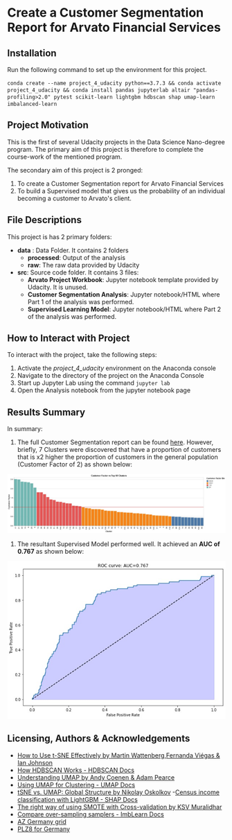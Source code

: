 # Create a Customer Segmentation Report for Arvato Financial Services
## Installation
Run the following command to set up the environment for this project. 

```
conda create --name project_4_udacity python==3.7.3 && conda activate project_4_udacity && conda install pandas jupyterlab altair "pandas-profiling>2.0" pytest scikit-learn lightgbm hdbscan shap umap-learn imbalanced-learn
```

## Project Motivation
This is the first of several Udacity projects in the Data Science Nano-degree program. The primary aim of this project 
is therefore to complete the course-work of the mentioned program. 

The secondary aim of this project is 2 pronged:
1. To create a Customer Segmentation report for Arvato Financial Services
1. To build a Supervised model that gives us the probability of an individual becoming a customer to Arvato's client.

## File Descriptions
This project is has 2 primary folders: 
- **data** : Data Folder. It contains 2 folders
    - **processed**: Output of the analysis
    - **raw**: The raw data provided by Udacity
- **src**: Source code folder. It contains 3 files:
    - **Arvato Project Workbook**: Jupyter notebook template provided by Udacity. It is unused.
    - **Customer Segmentation Analysis**: Jupyter notebook/HTML where Part 1 of the analysis was performed.
    - **Supervised Learning Model**: Jupyter notebook/HTML where Part 2 of the analysis was performed.

## How to Interact with Project
To interact with the project, take the following steps:
1. Activate the _project_4_udacity_ environment on the Anaconda console
1. Navigate to the directory of the project on the Anaconda Console
1. Start up Jupyter Lab using the command `jupyter lab`
1. Open the Analysis notebook from the jupyter notebook page

## Results Summary
In summary:
1. The full Customer Segmentation report can be found [here](). However, briefly, 7 Clusters were discovered that have
   a proportion of customers that is x2 higher the proportion of customers in the general population (Customer Factor 
   of 2) as shown below:
   
![](data/processed/customer_factor_vs_clusters.jpg)

1. The resultant Supervised Model performed well. It achieved an **AUC of 0.767** as shown below:

![](data/processed/model_auc.jpg)


## Licensing, Authors & Acknowledgements
- [How to Use t-SNE Effectively by Martin Wattenberg,Fernanda Viégas & Ian Johnson](https://distill.pub/2016/misread-tsne/)
- [How HDBSCAN Works - HDBSCAN Docs](https://hdbscan.readthedocs.io/en/latest/how_hdbscan_works.html)
- [Understanding UMAP by Andy Coenen & Adam Pearce](https://pair-code.github.io/understanding-umap/)
- [Using UMAP for Clustering - UMAP Docs](https://umap-learn.readthedocs.io/en/latest/clustering.html)
- [tSNE vs. UMAP: Global Structure by Nikolay Oskolkov](https://towardsdatascience.com/tsne-vs-umap-global-structure-4d8045acba17)
-[Census income classification with LightGBM - SHAP Docs](https://shap-lrjball.readthedocs.io/en/docs_update/example_notebooks/tree_explainer/Census%20income%20classification%20with%20LightGBM.html)
- [The right way of using SMOTE with Cross-validation by KSV Muralidhar](https://towardsdatascience.com/the-right-way-of-using-smote-with-cross-validation-92a8d09d00c7)
- [Compare over-sampling samplers - ImbLearn Docs](https://imbalanced-learn.org/stable/auto_examples/over-sampling/plot_comparison_over_sampling.html)
- [AZ Germany grid](https://www.regionale-marktdaten.de/az-deutschland-raster/)
- [PLZ8 for Germany](https://www.regionale-marktdaten.de/plz8/)